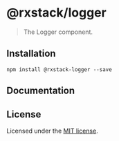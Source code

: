 # @rxstack/logger

> The Logger component.

## Installation

```
npm install @rxstack-logger --save
```

## Documentation

## License

Licensed under the [MIT license](LICENSE).